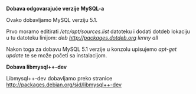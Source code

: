 **Dobava odgovarajuće verzije MySQL-a**

Ovako dobavljamo MySQL verziju 5.1.

Prvo moramo editirati _/etc/apt/sources.list_ datoteku i dodati dotdeb lokaciju u tu datoteku linijom: _deb_ _http://packages.dotdeb.org_ _lenny all_

Nakon toga za dobavu MySQL 5.1 verzije u konzolu upisujemo _apt-get update_ te se može početi sa instalacijom.

**Dobava libmysql++-dev**

Libmysql++-dev dobavljamo preko stranice http://packages.debian.org/sid/libmysql++-dev
